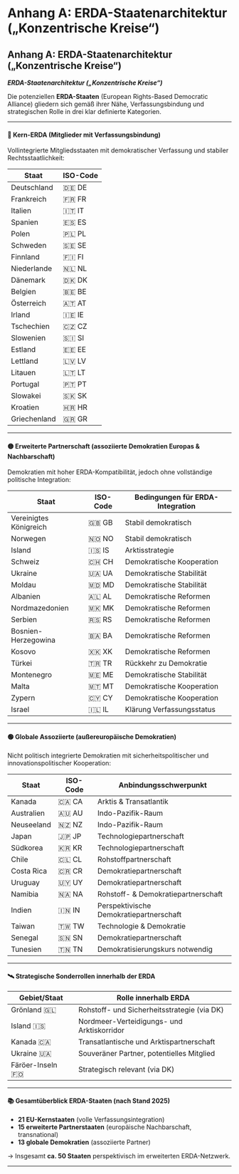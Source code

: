 # Anhang A: ERDA-Staatenarchitektur („Konzentrische Kreise“)

## Anhang A: ERDA-Staatenarchitektur („Konzentrische Kreise“)

_**ERDA-Staatenarchitektur („Konzentrische Kreise“)**_

Die potenziellen **ERDA-Staaten** (European Rights-Based Democratic Alliance) gliedern sich gemäß ihrer Nähe, Verfassungsbindung und strategischen Rolle in drei klar definierte Kategorien.

***

#### 🔵 Kern-ERDA (Mitglieder mit Verfassungsbindung)

Vollintegrierte Mitgliedsstaaten mit demokratischer Verfassung und stabiler Rechtsstaatlichkeit:

| Staat        | ISO-Code |
| ------------ | -------- |
| Deutschland  | 🇩🇪 DE  |
| Frankreich   | 🇫🇷 FR  |
| Italien      | 🇮🇹 IT  |
| Spanien      | 🇪🇸 ES  |
| Polen        | 🇵🇱 PL  |
| Schweden     | 🇸🇪 SE  |
| Finnland     | 🇫🇮 FI  |
| Niederlande  | 🇳🇱 NL  |
| Dänemark     | 🇩🇰 DK  |
| Belgien      | 🇧🇪 BE  |
| Österreich   | 🇦🇹 AT  |
| Irland       | 🇮🇪 IE  |
| Tschechien   | 🇨🇿 CZ  |
| Slowenien    | 🇸🇮 SI  |
| Estland      | 🇪🇪 EE  |
| Lettland     | 🇱🇻 LV  |
| Litauen      | 🇱🇹 LT  |
| Portugal     | 🇵🇹 PT  |
| Slowakei     | 🇸🇰 SK  |
| Kroatien     | 🇭🇷 HR  |
| Griechenland | 🇬🇷 GR  |

***

#### 🟡 Erweiterte Partnerschaft (assoziierte Demokratien Europas & Nachbarschaft)

Demokratien mit hoher ERDA-Kompatibilität, jedoch ohne vollständige politische Integration:

| Staat                  | ISO-Code | Bedingungen für ERDA-Integration |
| ---------------------- | -------- | -------------------------------- |
| Vereinigtes Königreich | 🇬🇧 GB  | Stabil demokratisch              |
| Norwegen               | 🇳🇴 NO  | Stabil demokratisch              |
| Island                 | 🇮🇸 IS  | Arktisstrategie                  |
| Schweiz                | 🇨🇭 CH  | Demokratische Kooperation        |
| Ukraine                | 🇺🇦 UA  | Demokratische Stabilität         |
| Moldau                 | 🇲🇩 MD  | Demokratische Stabilität         |
| Albanien               | 🇦🇱 AL  | Demokratische Reformen           |
| Nordmazedonien         | 🇲🇰 MK  | Demokratische Reformen           |
| Serbien                | 🇷🇸 RS  | Demokratische Reformen           |
| Bosnien-Herzegowina    | 🇧🇦 BA  | Demokratische Reformen           |
| Kosovo                 | 🇽🇰 XK  | Demokratische Reformen           |
| Türkei                 | 🇹🇷 TR  | Rückkehr zu Demokratie           |
| Montenegro             | 🇲🇪 ME  | Demokratische Stabilität         |
| Malta                  | 🇲🇹 MT  | Demokratische Kooperation        |
| Zypern                 | 🇨🇾 CY  | Demokratische Kooperation        |
| Israel                 | 🇮🇱 IL  | Klärung Verfassungsstatus        |

***

#### 🟢 Globale Assoziierte (außereuropäische Demokratien)

Nicht politisch integrierte Demokratien mit sicherheitspolitischer und innovationspolitischer Kooperation:

| Staat      | ISO-Code | Anbindungsschwerpunkt                   |
| ---------- | -------- | --------------------------------------- |
| Kanada     | 🇨🇦 CA  | Arktis & Transatlantik                  |
| Australien | 🇦🇺 AU  | Indo-Pazifik-Raum                       |
| Neuseeland | 🇳🇿 NZ  | Indo-Pazifik-Raum                       |
| Japan      | 🇯🇵 JP  | Technologiepartnerschaft                |
| Südkorea   | 🇰🇷 KR  | Technologiepartnerschaft                |
| Chile      | 🇨🇱 CL  | Rohstoffpartnerschaft                   |
| Costa Rica | 🇨🇷 CR  | Demokratiepartnerschaft                 |
| Uruguay    | 🇺🇾 UY  | Demokratiepartnerschaft                 |
| Namibia    | 🇳🇦 NA  | Rohstoff- & Demokratiepartnerschaft     |
| Indien     | 🇮🇳 IN  | Perspektivische Demokratiepartnerschaft |
| Taiwan     | 🇹🇼 TW  | Technologie & Demokratie                |
| Senegal    | 🇸🇳 SN  | Demokratiepartnerschaft                 |
| Tunesien   | 🇹🇳 TN  | Demokratisierungskurs notwendig         |

***

#### 🛰️ Strategische Sonderrollen innerhalb der ERDA

| Gebiet/Staat       | Rolle innerhalb ERDA                        |
| ------------------ | ------------------------------------------- |
| Grönland 🇬🇱      | Rohstoff- und Sicherheitsstrategie (via DK) |
| Island 🇮🇸        | Nordmeer-Verteidigungs- und Arktiskorridor  |
| Kanada 🇨🇦        | Transatlantische und Arktispartnerschaft    |
| Ukraine 🇺🇦       | Souveräner Partner, potentielles Mitglied   |
| Färöer-Inseln 🇫🇴 | Strategisch relevant (via DK)               |

***

#### 📚 Gesamtüberblick ERDA-Staaten (nach Stand 2025)

* **21 EU-Kernstaaten** (volle Verfassungsintegration)
* **15 erweiterte Partnerstaaten** (europäische Nachbarschaft, transnational)
* **13 globale Demokratien** (assoziierte Partner)

→ Insgesamt **ca. 50 Staaten** perspektivisch im erweiterten ERDA-Netzwerk.

***

